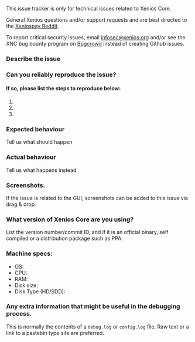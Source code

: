 <!--- Remove sections that do not apply -->

This issue tracker is only for technical issues related to Xenios Core.

General Xenios questions and/or support requests and are best directed to the [Xeniospay Reddit](https://www.reddit.com/r/xeniospay/).

To report critical security issues, email infosec@xenios.org and/or see the XNC bug bounty program on [Bugcrowd](https://bugcrowd.com/xeniosdigitalcash) instead of creating Github issues.

### Describe the issue

### Can you reliably reproduce the issue?
#### If so, please list the steps to reproduce below:
1.
2.
3.

### Expected behaviour
Tell us what should happen

### Actual behaviour
Tell us what happens instead

### Screenshots.
If the issue is related to the GUI, screenshots can be added to this issue via drag & drop.

### What version of Xenios Core are you using?
List the version number/commit ID, and if it is an official binary, self compiled or a distribution package such as PPA.

### Machine specs:
- OS:
- CPU:
- RAM:
- Disk size:
- Disk Type (HD/SDD):

### Any extra information that might be useful in the debugging process.
This is normally the contents of a `debug.log` or `config.log` file. Raw text or a link to a pastebin type site are preferred.
